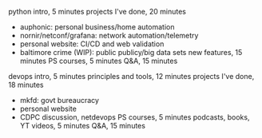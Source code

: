 python intro, 5 minutes
projects I've done, 20 minutes
  - auphonic: personal business/home automation
  - nornir/netconf/grafana: network automation/telemetry
  - personal website: CI/CD and web validation
  - baltimore crime (WIP): public publicy/big data sets
new features, 15 minutes
PS courses, 5 minutes
Q&A, 15 minutes


devops intro, 5 minutes
principles and tools, 12 minutes
projects I've done, 18 minutes
  - mkfd: govt bureaucracy
  - personal website
  - CDPC discussion, netdevops
PS courses, 5 minutes
podcasts, books, YT videos, 5 minutes
Q&A, 15 minutes
